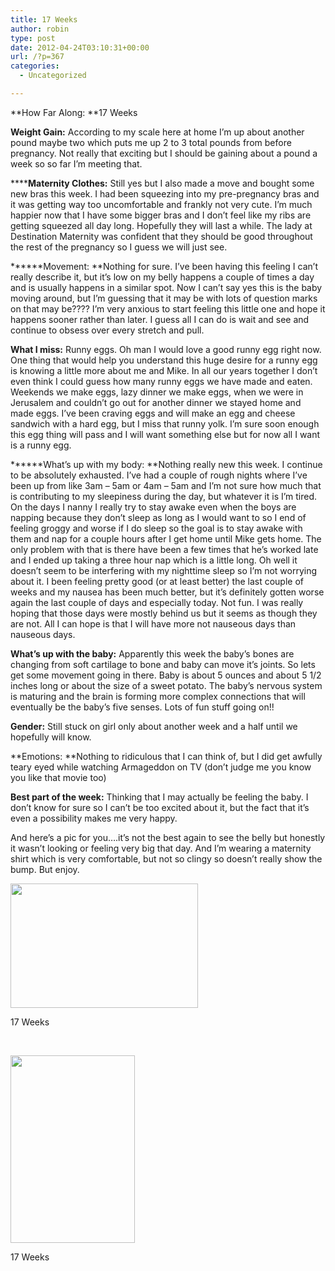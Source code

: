 ```yaml
---
title: 17 Weeks
author: robin
type: post
date: 2012-04-24T03:10:31+00:00
url: /?p=367
categories:
  - Uncategorized

---
```

**How Far Along: **17 Weeks

**Weight Gain:** According to my scale here at home I&#8217;m up about another pound maybe two which puts me up 2 to 3 total pounds from before pregnancy. Not really that exciting but I should be gaining about a pound a week so so far I&#8217;m meeting that.

******Maternity Clothes:** Still yes but I also made a move and bought some new bras this week. I had been squeezing into my pre-pregnancy bras and it was getting way too uncomfortable and frankly not very cute. I&#8217;m much happier now that I have some bigger bras and I don&#8217;t feel like my ribs are getting squeezed all day long. Hopefully they will last a while. The lady at Destination Maternity was confident that they should be good throughout the rest of the pregnancy so I guess we will just see.

******Movement: **Nothing for sure. I&#8217;ve been having this feeling I can&#8217;t really describe it, but it&#8217;s low on my belly happens a couple of times a day and is usually happens in a similar spot. Now I can&#8217;t say yes this is the baby moving around, but I&#8217;m guessing that it may be with lots of question marks on that may be???? I&#8217;m very anxious to start feeling this little one and hope it happens sooner rather than later. I guess all I can do is wait and see and continue to obsess over every stretch and pull.

**What I miss:** Runny eggs. Oh man I would love a good runny egg right now. One thing that would help you understand this huge desire for a runny egg is knowing a little more about me and Mike. In all our years together I don&#8217;t even think I could guess how many runny eggs we have made and eaten. Weekends we make eggs, lazy dinner we make eggs, when we were in Jerusalem and couldn&#8217;t go out for another dinner we stayed home and made eggs. I&#8217;ve been craving eggs and will make an egg and cheese sandwich with a hard egg, but I miss that runny yolk. I&#8217;m sure soon enough this egg thing will pass and I will want something else but for now all I want is a runny egg.

******What&#8217;s up with my body: **Nothing really new this week. I continue to be absolutely exhausted. I&#8217;ve had a couple of rough nights where I&#8217;ve been up from like 3am &#8211; 5am or 4am &#8211; 5am and I&#8217;m not sure how much that is contributing to my sleepiness during the day, but whatever it is I&#8217;m tired. On the days I nanny I really try to stay awake even when the boys are napping because they don&#8217;t sleep as long as I would want to so I end of feeling groggy and worse if I do sleep so the goal is to stay awake with them and nap for a couple hours after I get home until Mike gets home. The only problem with that is there have been a few times that he&#8217;s worked late and I ended up taking a three hour nap which is a little long. Oh well it doesn&#8217;t seem to be interfering with my nighttime sleep so I&#8217;m not worrying about it. I been feeling pretty good (or at least better) the last couple of weeks and my nausea has been much better, but it&#8217;s definitely gotten worse again the last couple of days and especially today. Not fun. I was really hoping that those days were mostly behind us but it seems as though they are not. All I can hope is that I will have more not nauseous days than nauseous days.

**What&#8217;s up with the baby:** Apparently this week the baby&#8217;s bones are changing from soft cartilage to bone and baby can move it&#8217;s joints. So lets get some movement going in there. Baby is about 5 ounces and about 5 1/2 inches long or about the size of a sweet potato. The baby&#8217;s nervous system is maturing and the brain is forming more complex connections that will eventually be the baby&#8217;s five senses. Lots of fun stuff going on!!

**Gender:** Still stuck on girl only about another week and a half until we hopefully will know.

**Emotions: **Nothing to ridiculous that I can think of, but I did get awfully teary eyed while watching Armageddon on TV (don&#8217;t judge me you know you like that movie too)

**Best part of the week:** Thinking that I may actually be feeling the baby. I don&#8217;t know for sure so I can&#8217;t be too excited about it, but the fact that it&#8217;s even a possibility makes me very happy.

And here&#8217;s a pic for you&#8230;.it&#8217;s not the best again to see the belly but honestly it wasn&#8217;t looking or feeling very big that day. And I&#8217;m wearing a maternity shirt which is very comfortable, but not so clingy so doesn&#8217;t really show the bump. But enjoy.

<div id="attachment_368" style="width: 310px" class="wp-caption aligncenter">
  <a href="http://robinandmike.com/wp-content/uploads/2012/04/DSC_0116.jpg"><img class="size-medium wp-image-368" title="DSC_0116" src="http://robinandmike.com/wp-content/uploads/2012/04/DSC_0116-300x199.jpg" alt="" width="300" height="199" srcset="http://robinandmike.com/wp-content/uploads/2012/04/DSC_0116-300x199.jpg 300w, http://robinandmike.com/wp-content/uploads/2012/04/DSC_0116-1024x680.jpg 1024w" sizes="(max-width: 300px) 100vw, 300px" /></a>
  
  <p class="wp-caption-text">
    17 Weeks
  </p>
</div>

&nbsp;

<div id="attachment_369" style="width: 209px" class="wp-caption aligncenter">
  <a href="http://robinandmike.com/wp-content/uploads/2012/04/DSC_0117.jpg"><img class="size-medium wp-image-369" title="DSC_0117" src="http://robinandmike.com/wp-content/uploads/2012/04/DSC_0117-199x300.jpg" alt="" width="199" height="300" srcset="http://robinandmike.com/wp-content/uploads/2012/04/DSC_0117-199x300.jpg 199w, http://robinandmike.com/wp-content/uploads/2012/04/DSC_0117-680x1024.jpg 680w" sizes="(max-width: 199px) 100vw, 199px" /></a>
  
  <p class="wp-caption-text">
    17 Weeks
  </p>
</div>